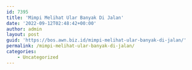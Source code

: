 ```yaml
---
id: 7395
title: 'Mimpi Melihat Ular Banyak Di Jalan'
date: '2022-09-12T02:48:42+00:00'
author: admin
layout: post
guid: 'https://bos.awn.biz.id/mimpi-melihat-ular-banyak-di-jalan/'
permalink: /mimpi-melihat-ular-banyak-di-jalan/
categories:
    - Uncategorized
---
```



